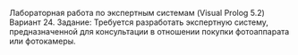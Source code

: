 Лабораторная работа по экспертным системам (Visual Prolog 5.2) Вариант 24.
Задание: Требуется разработать экспертную систему, предназначенной для консультации в отношении покупки фотоаппарата или фотокамеры.
